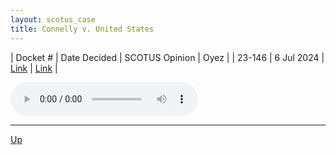 ```yaml
---
layout: scotus_case
title: Connelly v. United States
---
```


| Docket # | Date Decided | SCOTUS Opinion | Oyez |
| 23-146 | 6 Jul 2024 | [Link](https://www.supremecourt.gov/opinions/23pdf/602us1r31_6537.pdf) | [Link](https://www.oyez.org/cases/2023/23-146) |

<audio controls>
   <source src='./resources/23-146.mp3' type='audio/mpeg'>
</audio>

<object data='./resources/23-146.pdf' type='application/pdf'></object>

---

[Up](./README.md)
